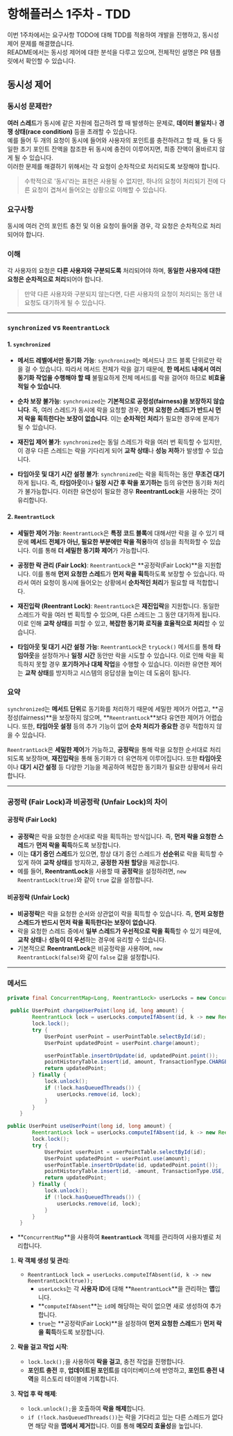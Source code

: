 # 항해플러스 1주차 - TDD
이번 1주차에서는 요구사항 TODO에 대해 TDD를 적용하여 개발을 진행하고, 동시성 제어 문제를 해결했습니다.  
README에서는 동시성 제어에 대한 분석을 다루고 있으며, 전체적인 설명은 PR 템플릿에서 확인할 수 있습니다.

## 동시성 제어

### 동시성 문제란?
**여러 스레드**가 동시에 같은 자원에 접근하려 할 때 발생하는 문제로, **데이터 불일치**나 **경쟁 상태(race condition)** 등을 초래할 수 있습니다.  
예를 들어 두 개의 요청이 동시에 들어와 사용자의 포인트를 충전하려고 할 때, 둘 다 동일한 초기 포인트 잔액을 참조한 뒤 동시에 충전이 이루어지면, 최종 잔액이 올바르지 않게 될 수 있습니다.  
이러한 문제를 해결하기 위해서는 각 요청이 순차적으로 처리되도록 보장해야 합니다.  
> 수학적으로 '동시'라는 표현은 사용될 수 없지만, 하나의 요청이 처리되기 전에 다른 요청이 겹쳐서 들어오는 상황으로 이해할 수 있습니다.

### 요구사항
동시에 여러 건의 포인트 충전 및 이용 요청이 들어올 경우, 각 요청은 순차적으로 처리되어야 합니다.

### 이해
각 사용자의 요청은 **다른 사용자와 구분되도록** 처리되어야 하며, **동일한 사용자에 대한 요청은 순차적으로 처리**되어야 합니다.  
> 만약 다른 사용자와 구분되지 않는다면, 다른 사용자의 요청이 처리되는 동안 내 요청도 대기하게 될 수 있습니다.
>
> 
---


### `synchronized` vs `ReentrantLock`

#### 1. **`synchronized`**
- **메서드 레벨에서만 동기화 가능**: `synchronized`는 메서드나 코드 블록 단위로만 락을 걸 수 있습니다. 따라서 메서드 전체가 락을 걸기 때문에, **한 메서드 내에서 여러 동기화 작업을 수행해야 할 때** 불필요하게 전체 메서드를 락을 걸어야 하므로 **비효율적일 수 있습니다**.
  
- **순차 보장 불가능**: `synchronized`는 **기본적으로 공정성(fairness)을 보장하지 않습니다**. 즉, 여러 스레드가 동시에 락을 요청할 경우, **먼저 요청한 스레드가 반드시 먼저 락을 획득한다는 보장이 없습니다**. 이는 **순차적인 처리**가 필요한 경우에 문제가 될 수 있습니다.

- **재진입 제어 불가**: `synchronized`는 동일 스레드가 락을 여러 번 획득할 수 있지만, 이 경우 다른 스레드는 락을 기다리게 되어 **교착 상태**나 **성능 저하**가 발생할 수 있습니다.

- **타임아웃 및 대기 시간 설정 불가**: `synchronized`는 락을 획득하는 동안 **무조건 대기**하게 됩니다. 즉, **타임아웃**이나 **일정 시간 후 락을 포기하는** 등의 유연한 동기화 처리가 불가능합니다. 이러한 유연성이 필요한 경우 **ReentrantLock**을 사용하는 것이 유리합니다.

#### 2. **`ReentrantLock`**
- **세밀한 제어 가능**: `ReentrantLock`은 **특정 코드 블록**에 대해서만 락을 걸 수 있기 때문에 **메서드 전체가 아닌, 필요한 부분에만 락을 적용**하여 성능을 최적화할 수 있습니다. 이를 통해 **더 세밀한 동기화 제어**가 가능합니다.

- **공정한 락 관리 (Fair Lock)**: `ReentrantLock`은 **공정락(Fair Lock)**을 지원합니다. 이를 통해 **먼저 요청한 스레드**가 **먼저 락을 획득**하도록 보장할 수 있습니다. 따라서 여러 요청이 동시에 들어오는 상황에서 **순차적인 처리**가 필요할 때 적합합니다.

- **재진입락 (Reentrant Lock)**: `ReentrantLock`은 **재진입락**을 지원합니다. 동일한 스레드가 락을 여러 번 획득할 수 있으며, 다른 스레드는 그 동안 대기하게 됩니다. 이로 인해 **교착 상태**를 피할 수 있고, **복잡한 동기화 로직을 효율적으로 처리**할 수 있습니다.

- **타임아웃 및 대기 시간 설정 가능**: `ReentrantLock`은 `tryLock()` 메서드를 통해 **타임아웃**을 설정하거나 **일정 시간** 동안만 락을 시도할 수 있습니다. 이로 인해 락을 획득하지 못할 경우 **포기하거나 대체 작업**을 수행할 수 있습니다. 이러한 유연한 제어는 **교착 상태**를 방지하고 시스템의 응답성을 높이는 데 도움이 됩니다.

### 요약
`synchronized`는 **메서드 단위**로 동기화를 처리하기 때문에 세밀한 제어가 어렵고, **공정성(fairness)**을 보장하지 않으며, **`ReentrantLock`**보다 유연한 제어가 어렵습니다. 또한, **타임아웃 설정** 등의 추가 기능이 없어 **순차 처리가 중요한** 경우 적합하지 않을 수 있습니다.
  
`ReentrantLock`은 **세밀한 제어**가 가능하고, **공정락**을 통해 락을 요청한 순서대로 처리되도록 보장하며, **재진입락**을 통해 동기화가 더 유연하게 이루어집니다. 또한 **타임아웃**이나 **대기 시간 설정** 등 다양한 기능을 제공하여 복잡한 동기화가 필요한 상황에서 유리합니다.


---


### 공정락 (Fair Lock)과 비공정락 (Unfair Lock)의 차이

#### 공정락 (Fair Lock)

- **공정락**은 락을 요청한 순서대로 락을 획득하는 방식입니다. 즉, **먼저 락을 요청한 스레드**가 **먼저 락을 획득**하도록 보장합니다.
- 이는 **대기 중인 스레드**가 있으면, 항상 대기 중인 스레드가 **선순위**로 락을 획득할 수 있게 하여 **교착 상태**를 방지하고, **공정한 자원 할당**을 제공합니다.
- 예를 들어, **ReentrantLock**을 사용할 때 **공정락**을 설정하려면, `new ReentrantLock(true)`와 같이 `true` 값을 설정합니다.

#### 비공정락 (Unfair Lock)

- **비공정락**은 락을 요청한 순서와 상관없이 락을 획득할 수 있습니다. 즉, **먼저 요청한 스레드가 반드시 먼저 락을 획득한다는 보장이 없습니다**.
- 락을 요청한 스레드 중에서 **일부 스레드가 우선적으로 락을 획득**할 수 있기 때문에, **교착 상태**나 **성능이 더 우선**하는 경우에 유리할 수 있습니다.
- 기본적으로 **ReentrantLock**은 비공정락을 사용하며, `new ReentrantLock(false)`와 같이 `false` 값을 설정합니다.

---

### 메서드
```java
private final ConcurrentMap<Long, ReentrantLock> userLocks = new ConcurrentHashMap<>();

 public UserPoint chargeUserPoint(long id, long amount) {
        ReentrantLock lock = userLocks.computeIfAbsent(id, k -> new ReentrantLock(true));
        lock.lock();
        try {
            UserPoint userPoint = userPointTable.selectById(id);
            UserPoint updatedPoint = userPoint.charge(amount);

            userPointTable.insertOrUpdate(id, updatedPoint.point());
            pointHistoryTable.insert(id, amount, TransactionType.CHARGE, updatedPoint.updateMillis());
            return updatedPoint;
        } finally {
            lock.unlock();
            if (!lock.hasQueuedThreads()) {
                userLocks.remove(id, lock);
            }
        }
    }

public UserPoint useUserPoint(long id, long amount) {
        ReentrantLock lock = userLocks.computeIfAbsent(id, k -> new ReentrantLock(true));
        lock.lock();
        try {
            UserPoint userPoint = userPointTable.selectById(id);
            UserPoint updatedPoint = userPoint.use(amount);
            userPointTable.insertOrUpdate(id, updatedPoint.point());
            pointHistoryTable.insert(id, -amount, TransactionType.USE, updatedPoint.updateMillis());
            return updatedPoint;
        } finally {
            lock.unlock();
            if (!lock.hasQueuedThreads()) {
                userLocks.remove(id, lock);
            }
        }
    }
```
-  **`ConcurrentMap`**을 사용하여 **`ReentrantLock`** 객체를 관리하여 사용자별로 처리합니다.

1. **락 객체 생성 및 관리**:
   - `ReentrantLock lock = userLocks.computeIfAbsent(id, k -> new ReentrantLock(true));`
     - `userLocks`는 각 **사용자 ID**에 대해 **`ReentrantLock`**을 관리하는 **맵**입니다.
     - **`computeIfAbsent`**는 `id`에 해당하는 락이 없으면 새로 생성하여 추가합니다.
     - `true`는 **공정락(Fair Lock)**을 설정하여 **먼저 요청한 스레드**가 **먼저 락을 획득**하도록 보장합니다.

2. **락을 걸고 작업 시작**:
   - `lock.lock();`을 사용하여 **락을 걸고**, 충전 작업을 진행합니다.
   - **포인트 충전** 후, **업데이트된 포인트**를 데이터베이스에 반영하고, **포인트 충전 내역**을 히스토리 테이블에 기록합니다.

3. **작업 후 락 해제**:
   - `lock.unlock();`을 호출하여 **락을 해제**합니다.
   - `if (!lock.hasQueuedThreads())`는 락을 기다리고 있는 다른 스레드가 없다면 해당 락을 **맵에서 제거**합니다. 이를 통해 **메모리 효율성**을 높입니다.
  


